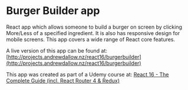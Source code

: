 # Burger Builder app
React app which allows someone to build a burger on screen by clicking More/Less of a specified ingredient. It is also has responsive design for mobile screens. This app covers a wide range of React core features. 

A live version of this app can be found at: [http://projects.andrewdallow.nz/react16/burgerbuilder](http://projects.andrewdallow.nz/react16/burgerbuilder)

This app was created as part of a Udemy course at: [React 16 - The Complete Guide (incl. React Router 4 & Redux)](https://www.udemy.com/react-the-complete-guide-incl-redux/)

